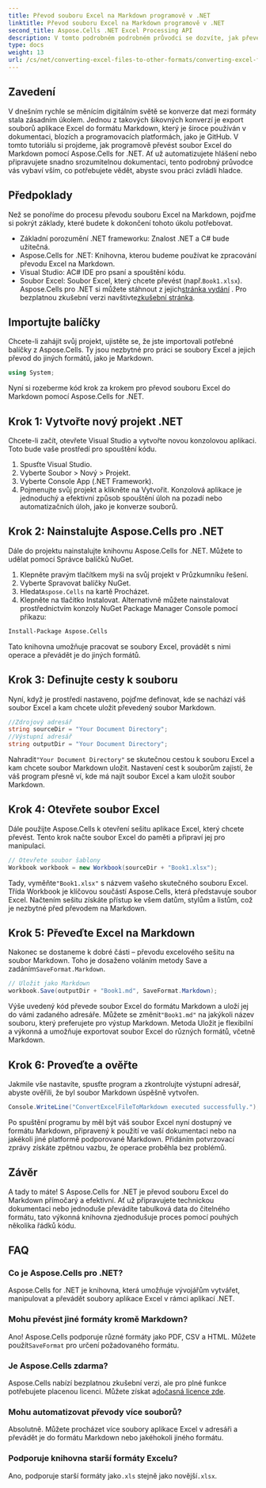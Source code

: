 ```yaml
---
title: Převod souboru Excel na Markdown programově v .NET
linktitle: Převod souboru Excel na Markdown programově v .NET
second_title: Aspose.Cells .NET Excel Processing API
description: V tomto podrobném podrobném průvodci se dozvíte, jak převést soubory aplikace Excel do formátu Markdown pomocí Aspose.Cells for .NET. Zvyšte produktivitu pomocí snadného převodu souborů.
type: docs
weight: 13
url: /cs/net/converting-excel-files-to-other-formats/converting-excel-file-to-markdown/
---
```

## Zavedení

V dnešním rychle se měnícím digitálním světě se konverze dat mezi formáty stala zásadním úkolem. Jednou z takových šikovných konverzí je export souborů aplikace Excel do formátu Markdown, který je široce používán v dokumentaci, blozích a programovacích platformách, jako je GitHub. V tomto tutoriálu si projdeme, jak programově převést soubor Excel do Markdown pomocí Aspose.Cells for .NET. Ať už automatizujete hlášení nebo připravujete snadno srozumitelnou dokumentaci, tento podrobný průvodce vás vybaví vším, co potřebujete vědět, abyste svou práci zvládli hladce.
## Předpoklady
Než se ponoříme do procesu převodu souboru Excel na Markdown, pojďme si pokrýt základy, které budete k dokončení tohoto úkolu potřebovat.
- Základní porozumění .NET frameworku: Znalost .NET a C# bude užitečná.
- Aspose.Cells for .NET: Knihovna, kterou budeme používat ke zpracování převodu Excel na Markdown.
- Visual Studio: AC# IDE pro psaní a spouštění kódu.
-  Soubor Excel: Soubor Excel, který chcete převést (např.`Book1.xlsx`).
 Aspose.Cells pro .NET si můžete stáhnout z jejich[stránka vydání](https://releases.aspose.com/cells/net/) . Pro bezplatnou zkušební verzi navštivte[zkušební stránka](https://releases.aspose.com/).
## Importujte balíčky
Chcete-li zahájit svůj projekt, ujistěte se, že jste importovali potřebné balíčky z Aspose.Cells. Ty jsou nezbytné pro práci se soubory Excel a jejich převod do jiných formátů, jako je Markdown.
```csharp
using System;
```

Nyní si rozeberme kód krok za krokem pro převod souboru Excel do Markdown pomocí Aspose.Cells for .NET.
## Krok 1: Vytvořte nový projekt .NET
Chcete-li začít, otevřete Visual Studio a vytvořte novou konzolovou aplikaci. Toto bude vaše prostředí pro spouštění kódu.
1. Spusťte Visual Studio.
2. Vyberte Soubor > Nový > Projekt.
3. Vyberte Console App (.NET Framework).
4. Pojmenujte svůj projekt a klikněte na Vytvořit.
Konzolová aplikace je jednoduchý a efektivní způsob spouštění úloh na pozadí nebo automatizačních úloh, jako je konverze souborů.
## Krok 2: Nainstalujte Aspose.Cells pro .NET
Dále do projektu nainstalujte knihovnu Aspose.Cells for .NET. Můžete to udělat pomocí Správce balíčků NuGet.
1. Klepněte pravým tlačítkem myši na svůj projekt v Průzkumníku řešení.
2. Vyberte Spravovat balíčky NuGet.
3.  Hledat`Aspose.Cells` na kartě Procházet.
4. Klepněte na tlačítko Instalovat.
Alternativně můžete nainstalovat prostřednictvím konzoly NuGet Package Manager Console pomocí příkazu:
```bash
Install-Package Aspose.Cells
```
Tato knihovna umožňuje pracovat se soubory Excel, provádět s nimi operace a převádět je do jiných formátů.
## Krok 3: Definujte cesty k souboru
Nyní, když je prostředí nastaveno, pojďme definovat, kde se nachází váš soubor Excel a kam chcete uložit převedený soubor Markdown.
```csharp
//Zdrojový adresář
string sourceDir = "Your Document Directory";
//Výstupní adresář
string outputDir = "Your Document Directory";
```
 Nahradit`"Your Document Directory"` se skutečnou cestou k souboru Excel a kam chcete soubor Markdown uložit.
Nastavení cest k souborům zajistí, že váš program přesně ví, kde má najít soubor Excel a kam uložit soubor Markdown.
## Krok 4: Otevřete soubor Excel
Dále použijte Aspose.Cells k otevření sešitu aplikace Excel, který chcete převést. Tento krok načte soubor Excel do paměti a připraví jej pro manipulaci.
```csharp
// Otevřete soubor šablony
Workbook workbook = new Workbook(sourceDir + "Book1.xlsx");
```
 Tady, vyměňte`"Book1.xlsx"` s názvem vašeho skutečného souboru Excel. Třída Workbook je klíčovou součástí Aspose.Cells, která představuje soubor Excel.
Načtením sešitu získáte přístup ke všem datům, stylům a listům, což je nezbytné před převodem na Markdown.
## Krok 5: Převeďte Excel na Markdown
 Nakonec se dostaneme k dobré části – převodu excelového sešitu na soubor Markdown. Toho je dosaženo voláním metody Save a zadáním`SaveFormat.Markdown`.
```csharp
// Uložit jako Markdown
workbook.Save(outputDir + "Book1.md", SaveFormat.Markdown);
```
 Výše uvedený kód převede soubor Excel do formátu Markdown a uloží jej do vámi zadaného adresáře. Můžete se změnit`"Book1.md"` na jakýkoli název souboru, který preferujete pro výstup Markdown.
Metoda Uložit je flexibilní a výkonná a umožňuje exportovat soubor Excel do různých formátů, včetně Markdown.
## Krok 6: Proveďte a ověřte
Jakmile vše nastavíte, spusťte program a zkontrolujte výstupní adresář, abyste ověřili, že byl soubor Markdown úspěšně vytvořen.
```csharp
Console.WriteLine("ConvertExcelFileToMarkdown executed successfully.");
```
Po spuštění programu by měl být váš soubor Excel nyní dostupný ve formátu Markdown, připravený k použití ve vaší dokumentaci nebo na jakékoli jiné platformě podporované Markdown.
Přidáním potvrzovací zprávy získáte zpětnou vazbu, že operace proběhla bez problémů.
## Závěr
A tady to máte! S Aspose.Cells for .NET je převod souboru Excel do Markdown přímočarý a efektivní. Ať už připravujete technickou dokumentaci nebo jednoduše převádíte tabulková data do čitelného formátu, tato výkonná knihovna zjednodušuje proces pomocí pouhých několika řádků kódu. 
## FAQ
### Co je Aspose.Cells pro .NET?  
Aspose.Cells for .NET je knihovna, která umožňuje vývojářům vytvářet, manipulovat a převádět soubory aplikace Excel v rámci aplikací .NET.
### Mohu převést jiné formáty kromě Markdown?  
 Ano! Aspose.Cells podporuje různé formáty jako PDF, CSV a HTML. Můžete použít`SaveFormat` pro určení požadovaného formátu.
### Je Aspose.Cells zdarma?  
 Aspose.Cells nabízí bezplatnou zkušební verzi, ale pro plné funkce potřebujete placenou licenci. Můžete získat a[dočasná licence zde](https://purchase.aspose.com/temporary-license/).
### Mohu automatizovat převody více souborů?  
Absolutně. Můžete procházet více soubory aplikace Excel v adresáři a převádět je do formátu Markdown nebo jakéhokoli jiného formátu.
### Podporuje knihovna starší formáty Excelu?  
 Ano, podporuje starší formáty jako`.xls` stejně jako novější`.xlsx`.